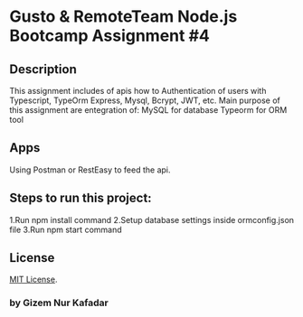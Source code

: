
# Gusto & RemoteTeam Node.js Bootcamp Assignment #4
## Description
This assignment includes of apis how to Authentication of users with Typescript, TypeOrm Express, Mysql, Bcrypt, JWT, etc.
Main purpose of this assignment are entegration of:
MySQL for database
Typeorm for ORM tool

## Apps
Using Postman or RestEasy to feed the api.

## Steps to run this project:

1.Run npm install command
2.Setup database settings inside ormconfig.json file
3.Run npm start command

## License
[MIT License](http://opensource.org/licenses/MIT).

### by Gizem Nur Kafadar